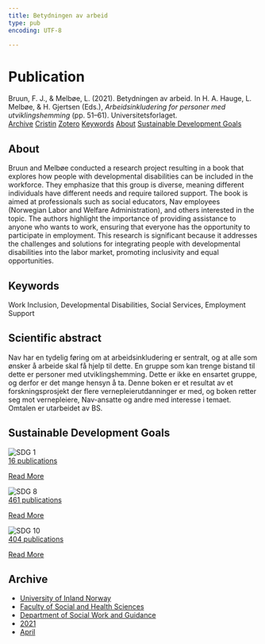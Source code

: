 ```yaml
---
title: Betydningen av arbeid
type: pub
encoding: UTF-8

---
```

<h1>Publication</h1>
<article id="csl-bib-container-6X5VZB8S" class="csl-bib-container">
  <div class="csl-bib-body"> <div class="csl-entry">Bruun, F. J., &#38; Melbøe, L. (2021). Betydningen av arbeid. In H. A. Hauge, L. Melbøe, &#38; H. Gjertsen (Eds.), <i>Arbeidsinkludering for personer med utviklingshemming</i> (pp. 51–61). Universitetsforlaget.</div> </div>
  <div class="csl-bib-buttons">
    <a href="#taxonomy-article-6X5VZB8S" alt="archive" class="csl-bib-button">Archive</a>
    <a href="https://app.cristin.no/results/show.jsf?id=1906729" alt="Cristin" class="csl-bib-button">Cristin</a>
    <a href="http://zotero.org/groups/5881554/items/6X5VZB8S" alt="Zotero" class="csl-bib-button">Zotero</a>
    <a href="#keywords-article-6X5VZB8S" alt="keywords" class="csl-bib-button">Keywords</a>
    <a href="#about-article-6X5VZB8S" alt="about_pub" class="csl-bib-button">About</a>
    <a href="#sdg-article-6X5VZB8S" alt="sdg" class="csl-bib-button">Sustainable Development Goals</a>
  </div>
  <div id="csl-bib-meta-container-6X5VZB8S"></div>
</article>
<div id="csl-bib-meta-6X5VZB8S" class="csl-bib-meta">
  <article id="about-article-6X5VZB8S" class="about_pub-article">
    <h1>About</h1>
    Bruun and Melbøe conducted a research project resulting in a book that explores how people with developmental disabilities can be included in the workforce. They emphasize that this group is diverse, meaning different individuals have different needs and require tailored support. The book is aimed at professionals such as social educators, Nav employees (Norwegian Labor and Welfare Administration), and others interested in the topic. The authors highlight the importance of providing assistance to anyone who wants to work, ensuring that everyone has the opportunity to participate in employment. This research is significant because it addresses the challenges and solutions for integrating people with developmental disabilities into the labor market, promoting inclusivity and equal opportunities.
  </article>
  <article id="keywords-article-6X5VZB8S" class="keywords-article">
    <h1>Keywords</h1>
    Work Inclusion, Developmental Disabilities, Social Services, Employment Support
  </article>
  <article id="abstract-article-6X5VZB8S" class="abstract-article">
    <h1>Scientific abstract</h1>
    Nav har en tydelig føring om at arbeidsinkludering er sentralt, og at alle som ønsker å arbeide skal få hjelp til dette. En gruppe som kan trenge bistand til dette er personer med utviklingshemming. Dette er ikke en ensartet gruppe, og derfor er det mange hensyn å ta. Denne boken er et resultat av et forskningsprosjekt der flere vernepleierutdanninger er med, og boken retter seg mot vernepleiere, Nav-ansatte og andre med interesse i temaet. Omtalen er utarbeidet av BS.
  </article>
  <article id="sdg-article-6X5VZB8S" class="sdg-article">
    <h1>Sustainable Development Goals</h1>
    <div class="sdg-container"><div id="sdg1" class="sdg">
        <img src="{{< params subfolder >}}images/sdg/sdg01_en.png" class="image" alt="SDG 1">
        <div class="sdg-overlay">
          <a href="/en/archive/?key=?sdg=1#archive" class="sdg-publication-count"><span>16</span> publications</a>
          <p><a href="https://sdgs.un.org/goals/goal1" class="sdg-read-more">Read More</a></p>
        </div>
      </div> <div id="sdg8" class="sdg">
        <img src="{{< params subfolder >}}images/sdg/sdg08_en.png" class="image" alt="SDG 8">
        <div class="sdg-overlay">
          <a href="/en/archive/?key=?sdg=8#archive" class="sdg-publication-count"><span>461</span> publications</a>
          <p><a href="https://sdgs.un.org/goals/goal8" class="sdg-read-more">Read More</a></p>
        </div>
      </div> <div id="sdg10" class="sdg">
        <img src="{{< params subfolder >}}images/sdg/sdg10_en.png" class="image" alt="SDG 10">
        <div class="sdg-overlay">
          <a href="/en/archive/?key=?sdg=10#archive" class="sdg-publication-count"><span>404</span> publications</a>
          <p><a href="https://sdgs.un.org/goals/goal10" class="sdg-read-more">Read More</a></p>
        </div>
      </div></div>
  </article>
  <article id="taxonomy-article-6X5VZB8S" class="taxonomy-article">
    <h1>Archive</h1>
    <ul>
      <li>
        <a href="/en/archive/?key=3DCRN523">University of Inland Norway</a>
      </li>
      <li>
        <a href="/en/archive/?key=IDKFS3MX">Faculty of Social and Health Sciences</a>
      </li>
      <li>
        <a href="/en/archive/?key=CU4VFGCV">Department of Social Work and Guidance</a>
      </li>
      <li>
        <a href="/en/archive/?key=2C96K84E">2021</a>
      </li>
      <li>
        <a href="/en/archive/?key=I5T2IY88">April</a>
      </li>
    </ul>
  </article>
</div>
